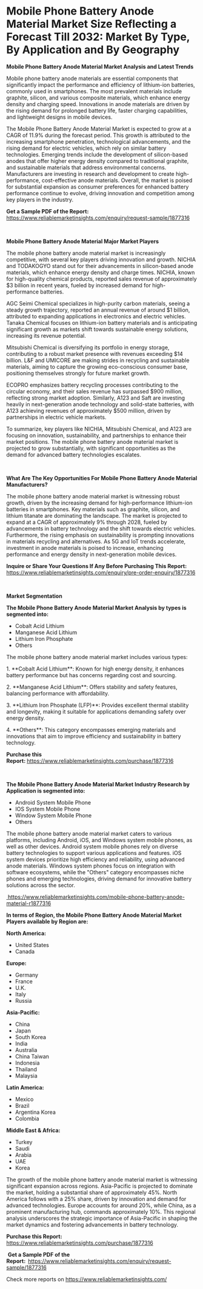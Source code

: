 <p><h1>Mobile Phone Battery Anode Material Market Size Reflecting a Forecast Till 2032: Market By Type, By Application and By Geography</h1></p><p><strong>Mobile Phone Battery Anode Material Market Analysis and Latest Trends</strong></p>
<p><p>Mobile phone battery anode materials are essential components that significantly impact the performance and efficiency of lithium-ion batteries, commonly used in smartphones. The most prevalent materials include graphite, silicon, and various composite materials, which enhance energy density and charging speed. Innovations in anode materials are driven by the rising demand for prolonged battery life, faster charging capabilities, and lightweight designs in mobile devices.</p><p>The Mobile Phone Battery Anode Material Market is expected to grow at a CAGR of 11.9% during the forecast period. This growth is attributed to the increasing smartphone penetration, technological advancements, and the rising demand for electric vehicles, which rely on similar battery technologies. Emerging trends include the development of silicon-based anodes that offer higher energy density compared to traditional graphite, and sustainable materials that address environmental concerns. Manufacturers are investing in research and development to create high-performance, cost-effective anode materials. Overall, the market is poised for substantial expansion as consumer preferences for enhanced battery performance continue to evolve, driving innovation and competition among key players in the industry.</p></p>
<p><strong>Get a Sample PDF of the Report:&nbsp;</strong> <a href="https://www.reliablemarketinsights.com/enquiry/request-sample/1877316?utm_campaign=1937&utm_medium=2&utm_source=Github&utm_content=ia&utm_term=04022025&utm_id=mobile-phone-battery-anode-material">https://www.reliablemarketinsights.com/enquiry/request-sample/1877316</a></p>
<p>&nbsp;</p>
<p><strong>Mobile Phone Battery Anode Material Major Market Players</strong></p>
<p><p>The mobile phone battery anode material market is increasingly competitive, with several key players driving innovation and growth. NICHIA and TODAKOGYO stand out for their advancements in silicon-based anode materials, which enhance energy density and charge times. NICHIA, known for high-quality chemical products, reported sales revenue of approximately $3 billion in recent years, fueled by increased demand for high-performance batteries.</p><p>AGC Seimi Chemical specializes in high-purity carbon materials, seeing a steady growth trajectory, reported an annual revenue of around $1 billion, attributed to expanding applications in electronics and electric vehicles. Tanaka Chemical focuses on lithium-ion battery materials and is anticipating significant growth as markets shift towards sustainable energy solutions, increasing its revenue potential.</p><p>Mitsubishi Chemical is diversifying its portfolio in energy storage, contributing to a robust market presence with revenues exceeding $14 billion. L&F and UMICORE are making strides in recycling and sustainable materials, aiming to capture the growing eco-conscious consumer base, positioning themselves strongly for future market growth.</p><p>ECOPRO emphasizes battery recycling processes contributing to the circular economy, and their sales revenue has surpassed $900 million, reflecting strong market adoption. Similarly, A123 and Saft are investing heavily in next-generation anode technology and solid-state batteries, with A123 achieving revenues of approximately $500 million, driven by partnerships in electric vehicle markets.</p><p>To summarize, key players like NICHIA, Mitsubishi Chemical, and A123 are focusing on innovation, sustainability, and partnerships to enhance their market positions. The mobile phone battery anode material market is projected to grow substantially, with significant opportunities as the demand for advanced battery technologies escalates.</p></p>
<p>&nbsp;</p>
<p><strong>What Are The Key Opportunities For Mobile Phone Battery Anode Material Manufacturers?</strong></p>
<p><p>The mobile phone battery anode material market is witnessing robust growth, driven by the increasing demand for high-performance lithium-ion batteries in smartphones. Key materials such as graphite, silicon, and lithium titanate are dominating the landscape. The market is projected to expand at a CAGR of approximately 9% through 2028, fueled by advancements in battery technology and the shift towards electric vehicles. Furthermore, the rising emphasis on sustainability is prompting innovations in materials recycling and alternatives. As 5G and IoT trends accelerate, investment in anode materials is poised to increase, enhancing performance and energy density in next-generation mobile devices.</p></p>
<p><strong>Inquire or Share Your Questions If Any Before Purchasing This Report:</strong> <a href="https://www.reliablemarketinsights.com/enquiry/pre-order-enquiry/1877316?utm_campaign=1937&utm_medium=2&utm_source=Github&utm_content=ia&utm_term=04022025&utm_id=mobile-phone-battery-anode-material">https://www.reliablemarketinsights.com/enquiry/pre-order-enquiry/1877316</a></p>
<p>&nbsp;</p>
<p><strong>Market Segmentation</strong></p>
<p><strong>The Mobile Phone Battery Anode Material Market Analysis by types is segmented into:</strong></p>
<p><ul><li>Cobalt Acid Lithium</li><li>Manganese Acid Lithium</li><li>Lithium Iron Phosphate</li><li>Others</li></ul></p>
<p><p>The mobile phone battery anode material market includes various types: </p><p>1. **Cobalt Acid Lithium**: Known for high energy density, it enhances battery performance but has concerns regarding cost and sourcing. </p><p>2. **Manganese Acid Lithium**: Offers stability and safety features, balancing performance with affordability. </p><p>3. **Lithium Iron Phosphate (LFP)**: Provides excellent thermal stability and longevity, making it suitable for applications demanding safety over energy density. </p><p>4. **Others**: This category encompasses emerging materials and innovations that aim to improve efficiency and sustainability in battery technology.</p></p>
<p><strong>Purchase this Report:&nbsp;</strong><a href="https://www.reliablemarketinsights.com/purchase/1877316?utm_campaign=1937&utm_medium=2&utm_source=Github&utm_content=ia&utm_term=04022025&utm_id=mobile-phone-battery-anode-material">https://www.reliablemarketinsights.com/purchase/1877316</a></p>
<p>&nbsp;</p>
<p><strong>The Mobile Phone Battery Anode Material Market Industry Research by Application is segmented into:</strong></p>
<p><ul><li>Android System Mobile Phone</li><li>IOS System Mobile Phone</li><li>Window System Mobile Phone</li><li>Others</li></ul></p>
<p><p>The mobile phone battery anode material market caters to various platforms, including Android, iOS, and Windows system mobile phones, as well as other devices. Android system mobile phones rely on diverse battery technologies to support various applications and features. iOS system devices prioritize high efficiency and reliability, using advanced anode materials. Windows system phones focus on integration with software ecosystems, while the "Others" category encompasses niche phones and emerging technologies, driving demand for innovative battery solutions across the sector.</p></p>
<p><a href="https://www.reliablemarketinsights.com/mobile-phone-battery-anode-material-r1877316?utm_campaign=1937&utm_medium=2&utm_source=Github&utm_content=ia&utm_term=04022025&utm_id=mobile-phone-battery-anode-material">&nbsp;https://www.reliablemarketinsights.com/mobile-phone-battery-anode-material-r1877316</a></p>
<p><strong>In terms of Region, the Mobile Phone Battery Anode Material Market Players available by Region are:</strong></p>
<p>
    <p> <strong> North America: </strong>
        <ul>
            <li>United States</li>
            <li>Canada</li>
        </ul>
        </p> 
    <p> <strong> Europe: </strong>
        <ul>
            <li>Germany</li>
            <li>France</li>
            <li>U.K.</li>
            <li>Italy</li>
            <li>Russia</li>
        </ul>
        </p> 
    <p> <strong> Asia-Pacific: </strong>
        <ul>
            <li>China</li>
            <li>Japan</li>
            <li>South Korea</li>
            <li>India</li>
            <li>Australia</li>
            <li>China Taiwan</li>
            <li>Indonesia</li>
            <li>Thailand</li>
            <li>Malaysia</li>
        </ul>
        </p> 
    <p> <strong> Latin America: </strong>
        <ul>
            <li>Mexico</li>
            <li>Brazil</li>
            <li>Argentina Korea</li>
            <li>Colombia</li>
        </ul>
        </p> 
    <p> <strong> Middle East & Africa: </strong>
        <ul>
            <li>Turkey</li>
            <li>Saudi</li>
            <li>Arabia</li>
            <li>UAE</li>
            <li>Korea</li>
        </ul>
    </p>
    </p>
<p><p>The growth of the mobile phone battery anode material market is witnessing significant expansion across regions. Asia-Pacific is projected to dominate the market, holding a substantial share of approximately 45%. North America follows with a 25% share, driven by innovation and demand for advanced technologies. Europe accounts for around 20%, while China, as a prominent manufacturing hub, commands approximately 10%. This regional analysis underscores the strategic importance of Asia-Pacific in shaping the market dynamics and fostering advancements in battery technology.</p></p>
<p><strong>Purchase this Report: </strong><a href="https://www.reliablemarketinsights.com/purchase/1877316?utm_campaign=1937&utm_medium=2&utm_source=Github&utm_content=ia&utm_term=04022025&utm_id=mobile-phone-battery-anode-material">https://www.reliablemarketinsights.com/purchase/1877316</a></p>
<p>&nbsp;<strong>Get a Sample PDF of the Report:&nbsp;&nbsp;</strong><a href="https://www.reliablemarketinsights.com/enquiry/request-sample/1877316?utm_campaign=1937&utm_medium=2&utm_source=Github&utm_content=ia&utm_term=04022025&utm_id=mobile-phone-battery-anode-material">https://www.reliablemarketinsights.com/enquiry/request-sample/1877316</a></p>
<p><strong></strong></p>
<p>Check more reports on <a href="https://www.reliablemarketinsights.com/?utm_campaign=1937&utm_medium=2&utm_source=Github&utm_content=ia&utm_term=04022025&utm_id=mobile-phone-battery-anode-material">https://www.reliablemarketinsights.com/</a></p>